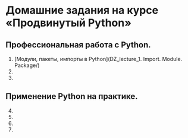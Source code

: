# Домашние задания на курсе «Продвинутый Python»

## Профессиональная работа с Python.
1. [Модули, пакеты, импорты в Python](DZ_lecture_1. Import. Module. Package/)  
2. []()    
3. []() 

## Применение Python на практике.
4. []()  
5. []()  
6. []()
7. []()  
